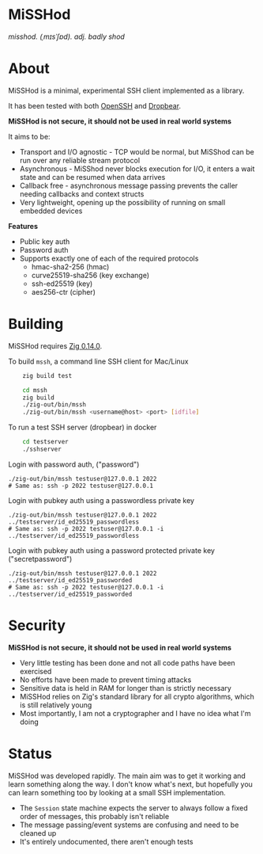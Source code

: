 # MiSSHod

*misshod. (ˌmɪsˈʃɒd). adj. badly shod*

# About

MiSSHod is a minimal, experimental SSH client implemented as a library.

It has been tested with both [OpenSSH](https://github.com/openssh/openssh-portable) and [Dropbear](https://github.com/mkj/dropbear).

**MiSSHod is not secure, it should not be used in real world systems**

It aims to be:

 - Transport and I/O agnostic - TCP would be normal, but MiSShod can be run over any reliable stream protocol
 - Asynchronous - MiSShod never blocks execution for I/O, it enters a wait state and can be resumed when data arrives
 - Callback free - asynchronous message passing prevents the caller needing callbacks and context structs
 - Very lightweight, opening up the possibility of running on small embedded devices

**Features**

 - Public key auth
 - Password auth
 - Supports exactly one of each of the required protocols
    - hmac-sha2-256 (hmac)
    - curve25519-sha256 (key exchange)
    - ssh-ed25519 (key)
    - aes256-ctr (cipher)

# Building

MiSSHod requires [Zig 0.14.0](https://ziglang.org/download/). 

To build `mssh`, a command line SSH client for Mac/Linux

```bash
    zig build test
```

```bash
	cd mssh
	zig build
	./zig-out/bin/mssh
	./zig-out/bin/mssh <username@host> <port> [idfile]
```

To run a test SSH server (dropbear) in docker

```bash
	cd testserver
	./sshserver
```

Login with password auth, ("password")

	./zig-out/bin/mssh testuser@127.0.0.1 2022
	# Same as: ssh -p 2022 testuser@127.0.0.1

Login with pubkey auth using a passwordless private key

	./zig-out/bin/mssh testuser@127.0.0.1 2022 ../testserver/id_ed25519_passwordless
	# Same as: ssh -p 2022 testuser@127.0.0.1 -i ../testserver/id_ed25519_passwordless

Login with pubkey auth using a password protected private key ("secretpassword")

	./zig-out/bin/mssh testuser@127.0.0.1 2022 ../testserver/id_ed25519_passworded
	# Same as: ssh -p 2022 testuser@127.0.0.1 -i ../testserver/id_ed25519_passworded

# Security

**MiSSHod is not secure, it should not be used in real world systems**

 - Very little testing has been done and not all code paths have been exercised
 - No efforts have been made to prevent timing attacks
 - Sensitive data is held in RAM for longer than is strictly necessary
 - MiSSHod relies on Zig's standard library for all crypto algorithms, which is still relatively young
 - Most importantly, I am not a cryptographer and I have no idea what I'm doing

# Status

MiSSHod was developed rapidly. The main aim was to get it working and learn something along the way. I don't know what's next, but hopefully you can learn something too by looking at a small SSH implementation.

 - The `Session` state machine expects the server to always follow a fixed order of messages, this probably isn't reliable
 - The message passing/event systems are confusing and need to be cleaned up
 - It's entirely undocumented, there aren't enough tests
